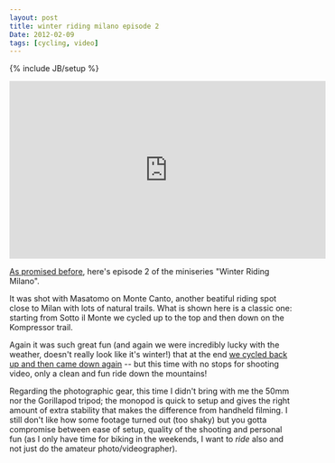 ```yaml
---
layout: post
title: winter riding milano episode 2
Date: 2012-02-09
tags: [cycling, video]
---
```

{% include JB/setup %} 

<iframe width="560" height="315" src="http://www.youtube.com/embed/nb1_m14Q9oc?rel=0" frameborder="0"> </iframe>

[As promised before](http://aadm.github.com/2011-12-20-winter-riding-milano-episode-1.html), here's episode 2 of the miniseries "Winter Riding Milano".

It was shot with Masatomo on Monte Canto, another beatiful riding spot close to Milan with lots of natural trails. What is shown here is a classic one: starting from Sotto il Monte we cycled up to the top and then down on the Kompressor trail.

Again it was such great fun (and again we were incredibly lucky with the weather, doesn't really look like it's winter!) that at the end [we cycled back up and then came down again](http://connect.garmin.com/activity/140029963) -- but this time with no stops for shooting video, only a clean and fun ride down the mountains!

Regarding the photographic gear, this time I didn't bring with me the 50mm nor the Gorillapod tripod; the monopod is quick to setup and gives the right amount of extra stability that makes the difference from handheld filming. I still don't like how some footage turned out (too shaky) but you gotta compromise between ease of setup, quality of the shooting and personal fun (as I only have time for biking in the weekends, I want to *ride* also and not just do the amateur photo/videographer).



